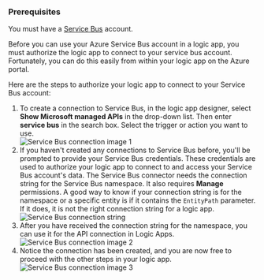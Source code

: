 ### <a name="prerequisites"></a>Prerequisites
You must have a [Service Bus](https://azure.microsoft.com/services/service-bus/) account.  

Before you can use your Azure Service Bus account in a logic app, you must authorize the logic app to connect to your service bus account. Fortunately, you can do this easily from within your logic app on the Azure portal.  

Here are the steps to authorize your logic app to connect to your Service Bus account:  

1. To create a connection to Service Bus, in the logic app designer, select **Show Microsoft managed APIs** in the drop-down list. Then enter **service bus** in the search box. Select the trigger or action you want to use.  
    ![Service Bus connection image 1](https://docstestmedia1.blob.core.windows.net/azure-media/includes/media/connectors-create-api-servicebus/servicebus-1.png)  
2. If you haven't created any connections to Service Bus before, you'll be prompted to provide your Service Bus credentials. These credentials are used to authorize your logic app to connect to and access your Service Bus account's data. The Service Bus connector needs the connection string for the Service Bus namespace. It also requires **Manage** permissions. A good way to know if your connection string is for the namespace or a specific entity is if it contains the `EntityPath` parameter. If it does, it is not the right connection string for a logic app.  
    ![Service Bus connection string](https://docstestmedia1.blob.core.windows.net/azure-media/includes/media/connectors-create-api-servicebus/connectionstring.png)
3. After you have received the connection string for the namespace, you can use it for the API connection in Logic Apps.  
    ![Service Bus connection image 2](https://docstestmedia1.blob.core.windows.net/azure-media/includes/media/connectors-create-api-servicebus/servicebus-2.png)  
4. Notice the connection has been created, and you are now free to proceed with the other steps in your logic app.  
    ![Service Bus connection image 3](https://docstestmedia1.blob.core.windows.net/azure-media/includes/media/connectors-create-api-servicebus/servicebus-3.png)   





